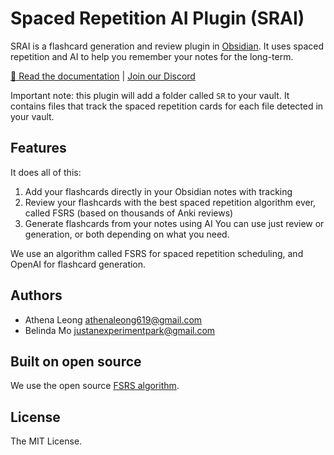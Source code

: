 # Spaced Repetition AI Plugin (SRAI)

SRAI is a flashcard generation and review plugin in [Obsidian](https://obsidian.md). It uses spaced repetition and AI to help you remember your notes for the long-term.

[🔗 Read the documentation](https://obsidian-spaced-repetition-ai.vercel.app/) | [Join our Discord](https://discord.gg/TRDrTESsK4)

Important note: this plugin will add a folder called `SR` to your vault. It contains files that track the spaced repetition cards for each file detected in your vault. 

## Features

It does all of this:

1. Add your flashcards directly in your Obsidian notes with tracking
2. Review your flashcards with the best spaced repetition algorithm ever, called FSRS (based on thousands of Anki reviews)
3. Generate flashcards from your notes using AI
You can use just review or generation, or both depending on what you need.

We use an algorithm called FSRS for spaced repetition scheduling, and OpenAI for flashcard generation.

## Authors

- Athena Leong <athenaleong619@gmail.com>
- Belinda Mo <justanexperimentpark@gmail.com>

## Built on open source

We use the open source [FSRS algorithm](https://github.com/open-spaced-repetition/ts-fsrs).

## License

The MIT License.

